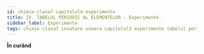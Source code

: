 ```yaml
---
id: chimie-clasa7-capitolul4-experimente
title: IV. TABELUL PERIODIC AL ELEMENTELOR - Experimente.
sidebar_label: Experimente
tags: chimie clasa7 invatare usoara capitolul3 experimente tabelul periodic al elementelor
---
```


**În curând**